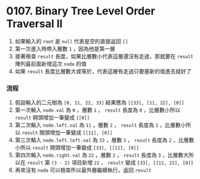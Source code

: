 # 0107. Binary Tree Level Order Traversal II
1. 如果輸入的 `root` 是 `null` 代表是空的直接返回 `[]`
2. 第一次進入時帶入層數 `1` ，因為他是第一層
3. 接著檢查 `result` 長度，如果比層數小代表這層還沒有走過，那就要在 `result` 陣列最前面新增這次 `node` 的值
4. 如果 `result` 長度比層數大或等於，代表這層有走過只要塞新的值進去就好了

### 流程
1. 假設輸入的二元樹為 `[0, 11, 22, 33]` 結果應為 `[[33], [11, 22], [0]]`
2. 第一次輸入 `node.val` 為 `0` ，層數 `1` ， `result` 長度為 `0` ，比層數小所以 `result` 開頭增加一筆變成 `[[0]]`
3. 第二次輸入 `node.left.val` 為 `11` ，層數 `2` ， `result` 長度為 `1` ，比層數小所以 `result` 開頭增加一筆變成 `[[11], [0]]`
4. 第三次輸入 `node.left.left.val` 為 `33` ，層數 `3` ， `result` 長度為 `2` ，比層數小所以 `result` 開頭增加一筆變成 `[33], [[11], [0]]`
5. 第四次輸入 `node.right.val` 為 `22` ，層數 `2` ， `result` 長度為 `3` ，比層數大所以在 `result` 第 `(3 - 2)` 項目新增 `22` ， `result` 變成 `[33], [[11, 22], [0]]`
6. 再來沒有 `node` 可以檢查所以最外層繼續執行，返回 `result`